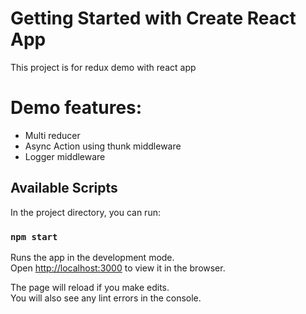 # Getting Started with Create React App

This project is for redux demo with react app

# Demo features:
- Multi reducer
- Async Action using thunk middleware
- Logger middleware
  

## Available Scripts

In the project directory, you can run:

### `npm start`

Runs the app in the development mode.\
Open [http://localhost:3000](http://localhost:3000) to view it in the browser.

The page will reload if you make edits.\
You will also see any lint errors in the console.



